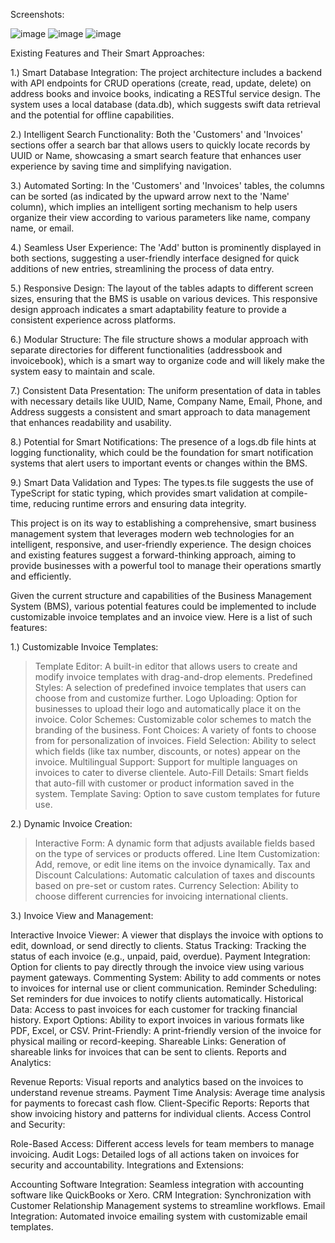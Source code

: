 Screenshots: 

![image](https://github.com/Vrdevil44/BMS-project/assets/125772875/307ea719-14cd-4e63-8450-a37ba5a69069)
![image](https://github.com/Vrdevil44/BMS-project/assets/125772875/0740a55f-48d8-4ab6-abcd-1f9fd89924ee)
![image](https://github.com/Vrdevil44/BMS-project/assets/125772875/dfaa9c55-03c6-46cf-9bbd-c7ec5ee8726d)


Existing Features and Their Smart Approaches:

1.) Smart Database Integration: The project architecture includes a backend with API endpoints for CRUD operations (create, read, update, delete) on address books and invoice books, indicating a RESTful service design. The system uses a local database (data.db), which suggests swift data retrieval and the potential for offline capabilities.

2.) Intelligent Search Functionality: Both the 'Customers' and 'Invoices' sections offer a search bar that allows users to quickly locate records by UUID or Name, showcasing a smart search feature that enhances user experience by saving time and simplifying navigation.

3.) Automated Sorting: In the 'Customers' and 'Invoices' tables, the columns can be sorted (as indicated by the upward arrow next to the 'Name' column), which implies an intelligent sorting mechanism to help users organize their view according to various parameters like name, company name, or email.

4.) Seamless User Experience: The 'Add' button is prominently displayed in both sections, suggesting a user-friendly interface designed for quick additions of new entries, streamlining the process of data entry.

5.) Responsive Design: The layout of the tables adapts to different screen sizes, ensuring that the BMS is usable on various devices. This responsive design approach indicates a smart adaptability feature to provide a consistent experience across platforms.

6.) Modular Structure: The file structure shows a modular approach with separate directories for different functionalities (addressbook and invoicebook), which is a smart way to organize code and will likely make the system easy to maintain and scale.

7.) Consistent Data Presentation: The uniform presentation of data in tables with necessary details like UUID, Name, Company Name, Email, Phone, and Address suggests a consistent and smart approach to data management that enhances readability and usability.

8.) Potential for Smart Notifications: The presence of a logs.db file hints at logging functionality, which could be the foundation for smart notification systems that alert users to important events or changes within the BMS.

9.) Smart Data Validation and Types: The types.ts file suggests the use of TypeScript for static typing, which provides smart validation at compile-time, reducing runtime errors and ensuring data integrity.

This project is on its way to establishing a comprehensive, smart business management system that leverages modern web technologies for an intelligent, responsive, and user-friendly experience. The design choices and existing features suggest a forward-thinking approach, aiming to provide businesses with a powerful tool to manage their operations smartly and efficiently.

Given the current structure and capabilities of the Business Management System (BMS), various potential features could be implemented to include customizable invoice templates and an invoice view. Here is a list of such features:

1.) Customizable Invoice Templates:

> Template Editor: A built-in editor that allows users to create and modify invoice templates with drag-and-drop elements.
> Predefined Styles: A selection of predefined invoice templates that users can choose from and customize further.
> Logo Uploading: Option for businesses to upload their logo and automatically place it on the invoice.
> Color Schemes: Customizable color schemes to match the branding of the business.
> Font Choices: A variety of fonts to choose from for personalization of invoices.
> Field Selection: Ability to select which fields (like tax number, discounts, or notes) appear on the invoice.
> Multilingual Support: Support for multiple languages on invoices to cater to diverse clientele.
> Auto-Fill Details: Smart fields that auto-fill with customer or product information saved in the system.
> Template Saving: Option to save custom templates for future use.

2.) Dynamic Invoice Creation:

> Interactive Form: A dynamic form that adjusts available fields based on the type of services or products offered.
> Line Item Customization: Add, remove, or edit line items on the invoice dynamically.
> Tax and Discount Calculations: Automatic calculation of taxes and discounts based on pre-set or custom rates.
> Currency Selection: Ability to choose different currencies for invoicing international clients.

3.) Invoice View and Management:

Interactive Invoice Viewer: A viewer that displays the invoice with options to edit, download, or send directly to clients.
Status Tracking: Tracking the status of each invoice (e.g., unpaid, paid, overdue).
Payment Integration: Option for clients to pay directly through the invoice view using various payment gateways.
Commenting System: Ability to add comments or notes to invoices for internal use or client communication.
Reminder Scheduling: Set reminders for due invoices to notify clients automatically.
Historical Data: Access to past invoices for each customer for tracking financial history.
Export Options: Ability to export invoices in various formats like PDF, Excel, or CSV.
Print-Friendly: A print-friendly version of the invoice for physical mailing or record-keeping.
Shareable Links: Generation of shareable links for invoices that can be sent to clients.
Reports and Analytics:

Revenue Reports: Visual reports and analytics based on the invoices to understand revenue streams.
Payment Time Analysis: Average time analysis for payments to forecast cash flow.
Client-Specific Reports: Reports that show invoicing history and patterns for individual clients.
Access Control and Security:

Role-Based Access: Different access levels for team members to manage invoicing.
Audit Logs: Detailed logs of all actions taken on invoices for security and accountability.
Integrations and Extensions:

Accounting Software Integration: Seamless integration with accounting software like QuickBooks or Xero.
CRM Integration: Synchronization with Customer Relationship Management systems to streamline workflows.
Email Integration: Automated invoice emailing system with customizable email templates.

